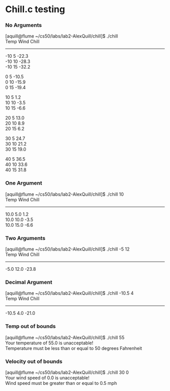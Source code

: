 # Chill.c testing

### No Arguments
[aquill@flume ~/cs50/labs/lab2-AlexQuill/chill]$ ./chill  
Temp    Wind    Chill    
-----   ----    -----  

 -10       5    -22.3   
 -10      10    -28.3   
 -10      15    -32.2  
  
   0       5    -10.5  
   0      10    -15.9  
   0      15    -19.4  
  
  10       5      1.2  
  10      10     -3.5  
  10      15     -6.6  

  20       5     13.0  
  20      10      8.9  
  20      15      6.2  
  
  30       5     24.7  
  30      10     21.2  
  30      15     19.0  
  
  40       5     36.5  
  40      10     33.6  
  40      15     31.8  
  
### One Argument    
[aquill@flume ~/cs50/labs/lab2-AlexQuill/chill]$ ./chill 10  
Temp    Wind    Chill      
-----   ----    -----    
10.0     5.0      1.2   
10.0    10.0     -3.5  
10.0    15.0     -6.6  

### Two Arguments   
[aquill@flume ~/cs50/labs/lab2-AlexQuill/chill]$ ./chill -5 12   
Temp    Wind    Chill      
-----   ----    -----  
-5.0    12.0    -23.8   
### Decimal Argument  
[aquill@flume ~/cs50/labs/lab2-AlexQuill/chill]$ ./chill -10.5 4  
Temp    Wind    Chill      
-----   ----    -----   
-10.5     4.0    -21.0    
    
### Temp out of bounds  

[aquill@flume ~/cs50/labs/lab2-AlexQuill/chill]$ ./chill 55  
Your temperature of 55.0 is unacceptable!   
Temperature must be less than or equal to 50 degrees Fahrenheit  
  
### Velocity out of bounds   
[aquill@flume ~/cs50/labs/lab2-AlexQuill/chill]$ ./chill 30 0  
Your wind speed of 0.0 is unacceptable!   
Wind speed must be greater than or equal to 0.5 mph   
   